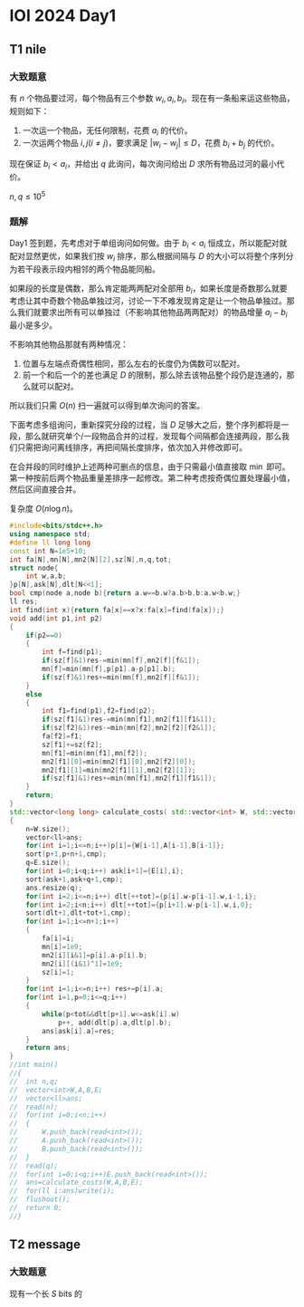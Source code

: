 # IOI 2024 Day1

## T1 nile

### 大致题意

有 $n$ 个物品要过河，每个物品有三个参数 $w_i,a_i,b_i$。现在有一条船来运这些物品，规则如下：

1. 一次运一个物品，无任何限制，花费 $a_i$ 的代价。
2. 一次运两个物品 $i,j(i\neq j)$，要求满足 $\left|w_i-w_j\right|\le D$，花费 $b_i+b_j$ 的代价。

现在保证 $b_i<a_i$，并给出 $q$ 此询问，每次询问给出 $D$ 求所有物品过河的最小代价。

$n,q \le 10^5$

### 题解

Day1 签到题，先考虑对于单组询问如何做。由于 $b_i<a_i$ 恒成立，所以能配对就配对显然更优，如果我们按 $w_i$ 排序，那么根据间隔与 $D$ 的大小可以将整个序列分为若干段表示段内相邻的两个物品能同船。

如果段的长度是偶数，那么肯定能两两配对全部用 $b_i$，如果长度是奇数那么就要考虑让其中奇数个物品单独过河，讨论一下不难发现肯定是让一个物品单独过。那么我们就要求出所有可以单独过（不影响其他物品两两配对）的物品增量 $a_i-b_i$ 最小是多少。

不影响其他物品那就有两种情况：

1. 位置与左端点奇偶性相同，那么左右的长度仍为偶数可以配对。
2. 前一个和后一个的差也满足 $D$ 的限制，那么除去该物品整个段仍是连通的，那么就可以配对。

所以我们只需 $O(n)$ 扫一遍就可以得到单次询问的答案。

下面考虑多组询问，重新探究分段的过程，当 $D$ 足够大之后，整个序列都将是一段，那么就研究单个/一段物品合并的过程，发现每个间隔都会连接两段，那么我们只需把询问离线排序，再把间隔长度排序，依次加入并修改即可。

在合并段的同时维护上述两种可删点的信息，由于只需最小值直接取 $\min$ 即可。第一种按前后两个物品重量差排序一起修改。第二种考虑按奇偶位置处理最小值，然后区间直接合并。

复杂度 $O(n\log n)$。

```cpp
#include<bits/stdc++.h>
using namespace std;
#define ll long long
const int N=1e5+10;
int fa[N],mn[N],mn2[N][2],sz[N],n,q,tot;
struct node{
	int w,a,b;
}p[N],ask[N],dlt[N<<1];
bool cmp(node a,node b){return a.w==b.w?a.b>b.b:a.w<b.w;}
ll res;
int find(int x){return fa[x]==x?x:fa[x]=find(fa[x]);}
void add(int p1,int p2)
{
	if(p2==0)
	{
		int f=find(p1);
		if(sz[f]&1)res-=min(mn[f],mn2[f][f&1]);
		mn[f]=min(mn[f],p[p1].a-p[p1].b);
		if(sz[f]&1)res+=min(mn[f],mn2[f][f&1]);
	}
	else
	{
		int f1=find(p1),f2=find(p2);
		if(sz[f1]&1)res-=min(mn[f1],mn2[f1][f1&1]);
		if(sz[f2]&1)res-=min(mn[f2],mn2[f2][f2&1]);
		fa[f2]=f1;
		sz[f1]+=sz[f2];
		mn[f1]=min(mn[f1],mn[f2]);
		mn2[f1][0]=min(mn2[f1][0],mn2[f2][0]);
		mn2[f1][1]=min(mn2[f1][1],mn2[f2][1]);
		if(sz[f1]&1)res+=min(mn[f1],mn2[f1][f1&1]);
	}
	return;
}
std::vector<long long> calculate_costs( std::vector<int> W, std::vector<int> A, std::vector<int> B, std::vector<int> E)
{
	n=W.size();
	vector<ll>ans;
 	for(int i=1;i<=n;i++)p[i]={W[i-1],A[i-1],B[i-1]};
 	sort(p+1,p+n+1,cmp);
 	q=E.size();
 	for(int i=0;i<q;i++) ask[i+1]={E[i],i};
 	sort(ask+1,ask+q+1,cmp);
 	ans.resize(q);
 	for(int i=2;i<=n;i++) dlt[++tot]={p[i].w-p[i-1].w,i-1,i};
	for(int i=2;i<n;i++) dlt[++tot]={p[i+1].w-p[i-1].w,i,0};
	sort(dlt+1,dlt+tot+1,cmp);
	for(int i=1;i<=n+1;i++)
	{
		fa[i]=i;
		mn[i]=1e9;
		mn2[i][i&1]=p[i].a-p[i].b;
		mn2[i][(i&1)^1]=1e9;
		sz[i]=1;
	}
	for(int i=1;i<=n;i++) res+=p[i].a;
	for(int i=1,p=0;i<=q;i++)
	{
		while(p<tot&&dlt[p+1].w<=ask[i].w)
			p++, add(dlt[p].a,dlt[p].b);
		ans[ask[i].a]=res;
	}
 	return ans;
}
//int main()
//{
//	int n,q;
//	vector<int>W,A,B,E;
//	vector<ll>ans;
//	read(n);
//	for(int i=0;i<n;i++)
//	{
//		W.push_back(read<int>());
//		A.push_back(read<int>());
//		B.push_back(read<int>());
//	}
//	read(q);
//	for(int i=0;i<q;i++)E.push_back(read<int>());
//	ans=calculate_costs(W,A,B,E);
//	for(ll i:ans)write(i);
//	flushout();
//	return 0;
//}
```

## T2 message

### 大致题意

现有一个长 $S \ \text{bits}$ 的  